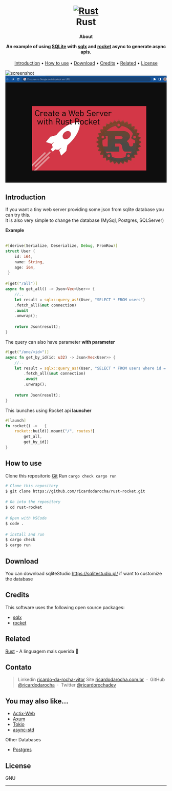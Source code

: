 
<h1 align="center">
  <br>
  <a href="http://www.ricardodarocha.com.br"><img src="https://styles.redditmedia.com/t5_2s7lj/styles/communityIcon_pjg3ktzyju771.png" alt="Rust" width="200"></a>
  <br>
  Rust
  <br>
</h1>

<h4 align="center">About  </p>
An example of using <a href="https://www.sqlite.org/index.html" target="_blank">SQLite</a> with <a href="https://docs.rs/sqlx/latest/sqlx" target="_blank">sqlx</a> and <a href="https://rocket.rs/" target="_blank">rocket</a> async to generate async apis.</h4>



<p align="center">
  <a href="#introdução">Introduction</a> •
  <a href="#como-usar">How to use</a> •
  <a href="#download">Download</a> •
  <a href="#credits">Credits</a> •
  <a href="#related">Related</a> •
  <a href="#license">License</a>
</p>

![screenshot](https://i.ytimg.com/vi/VuVOyUbFSI0/maxresdefault.jpg)
![screenshot](img/screenshot.gif)

## Introduction

If you want a tiny web server providing some json from sqlite database you can try this.  
It is also very simple to change the database (MySql, Postgres, SQLServer)

**Example**
```rust

#[derive(Serialize, Deserialize, Debug, FromRow)]
struct User { 
    id: i64,
    name: String,
    age: i64,
 }

#[get("/all")]
async fn get_all() -> Json<Vec<User>> { 
    //..
    let result = sqlx::query_as!(User, "SELECT * FROM users")
    .fetch_all(&mut connection)
    .await
    .unwrap();

    return Json(result);
}

```

The query can also have parameter
**with parameter**
```rust
#[get("/one/<id>")]
async fn get_by_id(id: u32) -> Json<Vec<User>> {  
    //..
    let result = sqlx::query_as!(User, "SELECT * FROM users where id = ?", id)
        .fetch_all(&mut connection)
        .await
        .unwrap();

    return Json(result);
}
```

This launches using Rocket api
**launcher**
```rust
#[launch]
fn rocket() -> _ {
    rocket::build().mount("/", routes![
        get_all,
        get_by_id])
}
```

## How to use

Clone this repositorio [Git](https://github.com/ricardodarocha/rust-rocket.git) 
Run `cargo check cargo run`

```bash
# Clone this repository
$ git clone https://github.com/ricardodarocha/rust-rocket.git

# Go into the repository
$ cd rust-rocket

# Open with VSCode
$ code .

# install and run
$ cargo check
$ cargo run 
```

## Download

You can download sqliteStudio https://sqlitestudio.pl/  if want to customize the database

## Credits

This software uses the following open source packages:

- [sqlx](https://docs.rs/sqlx/latest/sqlx)
- [rocket](https://crates.io/crates/rocket)

## Related

[Rust](https://www.rust-lang.org/pt-BR) - A linguagem mais querida 🦀

## Contato

> Linkedin [ricardo-da-rocha-vitor](https://www.linkedin.com/in/ricardo-da-rocha-vitor-a0983932/)
> Site [ricardodarocha.com.br](https://www.ricardodarocha.com.br) &nbsp;&middot;&nbsp;
> GitHub [@ricardodarocha](https://github.com/ricardodarocha) &nbsp;&middot;&nbsp;
> Twitter [@ricardorochadev](https://twitter.com/ricardorochadev)


## You may also like...

- [Actix-Web](https://actix.rs/) 
- [Axum](https://docs.rs/axum/latest/axum/)
- [Tokio](https://github.com/tokio-rs)
- [async-std](https://async.rs/)

Other Databases
- [Postgres](https://rust-lang-nursery.github.io/rust-cookbook/database/postgres.html)

## License

GNU


---


